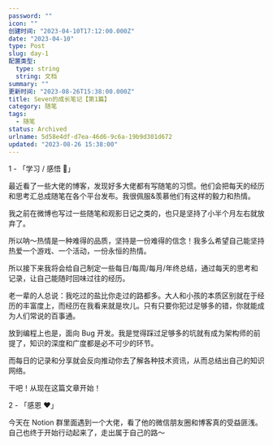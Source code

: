 ```yaml
---
password: ""
icon: ""
创建时间: "2023-04-10T17:12:00.000Z"
date: "2023-04-10"
type: Post
slug: day-1
配置类型:
  type: string
  string: 文档
summary: ""
更新时间: "2023-08-26T15:38:00.000Z"
title: Seven的成长笔记【第1篇】
category: 随笔
tags:
  - 随笔
status: Archived
urlname: 5d58e4df-d7ea-46d6-9c6a-19b9d301d672
updated: "2023-08-26 15:38:00"
---
```


1 - 「学习 / 感悟 🥕」

最近看了一些大佬的博客，发现好多大佬都有写随笔的习惯。他们会把每天的经历和思考汇总成随笔在各个平台发布。我很佩服&羡慕他们有这样的毅力和热情。

我之前在微博也写过一些随笔和观影日记之类的，也只是坚持了小半个月左右就放弃了。

所以呐～热情是一种难得的品质，坚持是一份难得的信念！我多么希望自己能坚持热爱一个游戏、一个活动，一份永恒的热情。

所以接下来我将会给自己制定一些每日/每周/每月/年终总结，通过每天的思考和记录，让自己能随时回味过往的经历。

老一辈的人总说：我吃过的盐比你走过的路都多。大人和小孩的本质区别就在于经历的丰富度上，而经历在我看来就是坎儿。只有只要你犯过足够多的错，你就能成为人们常说的百事通。

放到编程上也是，面向 Bug 开发。我是觉得踩过足够多的坑就有成为架构师的前提了，知识的深度和广度都是必不可少的环节。

而每日的记录和分享就会反向推动你去了解各种技术资讯，从而总结出自己的知识网络。

干吧！从现在这篇文章开始！

2 - 「感恩 ❤️」

今天在 Notion 群里面遇到一个大佬，看了他的微信朋友圈和博客真的受益匪浅。自己也终于开始行动起来了，走出属于自己的路～
